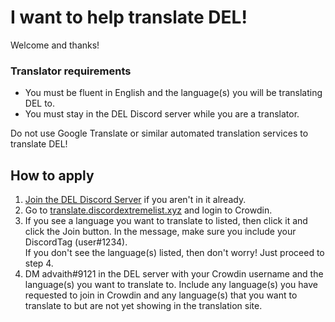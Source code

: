 # I want to help translate DEL!

Welcome and thanks!

### Translator requirements
- You must be fluent in English and the language(s) you will be translating DEL to.
- You must stay in the DEL Discord server while you are a translator.

Do not use Google Translate or similar automated translation services to translate DEL!

## How to apply

1. [Join the DEL Discord Server](https://discord.gg/WeCer3J) if you aren't in it already.
2. Go to [translate.discordextremelist.xyz](https://translate.discordextremelist.xyz) and login to Crowdin.
3. If you see a language you want to translate to listed, then click it and click the Join button. In the message, make sure you include your DiscordTag (user#1234).  
If you don't see the language(s) listed, then don't worry! Just proceed to step 4.
4. DM advaith#9121 in the DEL server with your Crowdin username and the language(s) you want to translate to. Include any language(s) you have requested to join in Crowdin and any language(s) that you want to translate to but are not yet showing in the translation site.

